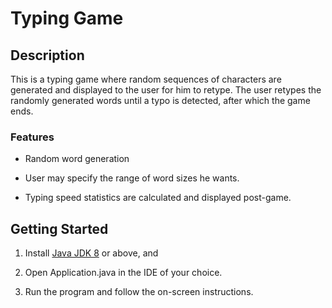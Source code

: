 # Typing Game

## Description
This is a typing game where random sequences of characters are generated and displayed to the user for him to retype. The user retypes the randomly generated words until a typo is detected, after which the game ends.

### Features

- Random word generation

- User may specify the range of word sizes he wants. 

- Typing speed statistics are calculated and displayed post-game.

## Getting Started
1. Install [Java JDK 8](https://www.oracle.com/java/technologies/javase-downloads.html) or above, and 

2. Open Application.java in the IDE of your choice.

3. Run the program and follow the on-screen instructions. 
